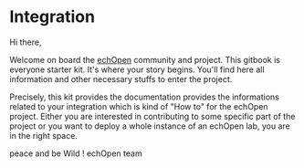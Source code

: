 # Integration

Hi there, 

Welcome on board the [echOpen](www.echopen.org) community and project. This gitbook is everyone starter kit. It's where your story begins. You'll find here all information and other necessary stuffs to enter the project.

Precisely, this kit provides the documentation provides the informations related to your integration which is kind of "How to" for the echOpen project. Either you are interested in contributing to some specific part of the project or you want to deploy a whole instance of an echOpen lab, you are in the right space. 

peace and be Wild !
echOpen team

